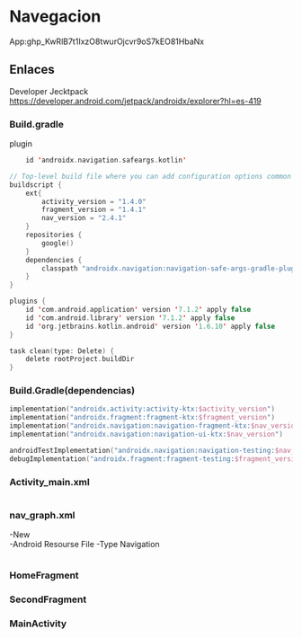 # Navegacion

App: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

## **Enlaces**
Developer Jecktpack
https://developer.android.com/jetpack/androidx/explorer?hl=es-419

### Build.gradle
plugin
```kotlin
    id 'androidx.navigation.safeargs.kotlin'

```
```kotlin
// Top-level build file where you can add configuration options common to all sub-projects/modules.
buildscript {
    ext{
        activity_version = "1.4.0"
        fragment_version = "1.4.1"
        nav_version = "2.4.1"
    }
    repositories {
        google()
    }
    dependencies {
        classpath "androidx.navigation:navigation-safe-args-gradle-plugin:$nav_version"
    }
}

plugins {
    id 'com.android.application' version '7.1.2' apply false
    id 'com.android.library' version '7.1.2' apply false
    id 'org.jetbrains.kotlin.android' version '1.6.10' apply false
}

task clean(type: Delete) {
    delete rootProject.buildDir
}
```
### Build.Gradle(dependencias)
```kotlin
implementation("androidx.activity:activity-ktx:$activity_version")
implementation("androidx.fragment:fragment-ktx:$fragment_version")
implementation("androidx.navigation:navigation-fragment-ktx:$nav_version")
implementation("androidx.navigation:navigation-ui-ktx:$nav_version")

androidTestImplementation("androidx.navigation:navigation-testing:$nav_version")
debugImplementation("androidx.fragment:fragment-testing:$fragment_version")

```

### Activity_main.xml

```xml


```
### nav_graph.xml
-New  
-Android Resourse File
-Type Navigation
```xml

```
### HomeFragment

### SecondFragment

### MainActivity
```kotlin


```

